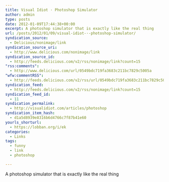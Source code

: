 ```yaml
---
title: Visual Idiot · Photoshop Simulator
author: admin
type: posts
date: 2012-01-09T17:44:38+00:00
excerpt: A photoshop simulator that is exactly like the real thing
url: /posts/2012/01/09/visual-idiot-·-photoshop-simulator/
syndication_source:
  - Delicious/nonimage/link
syndication_source_uri:
  - http://www.delicious.com/nonimage/link
syndication_source_id:
  - http://feeds.delicious.com/v2/rss/nonimage/link?count=15
"rss:comments":
  - http://www.delicious.com/url/0549bdc719fa3683c211bc7829c5005a
"wfw:commentRSS":
  - http://feeds.delicious.com/v2/rss/url/0549bdc719fa3683c211bc7829c5005a
syndication_feed:
  - http://feeds.delicious.com/v2/rss/nonimage/link?count=15
syndication_feed_id:
  - 11
syndication_permalink:
  - http://visualidiot.com/articles/photoshop
syndication_item_hash:
  - d1a5d8939e8316b6d4766c7f87b41e60
yourls_shorturl:
  - https://lobban.org/i/ek
categories:
  - Links
tags:
  - funny
  - link
  - photoshop

---
```

A photoshop simulator that is exactly like the real thing